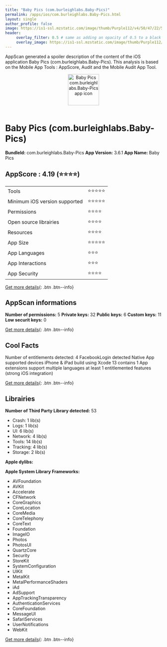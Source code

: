 ```yaml
---
title: "Baby Pics (com.burleighlabs.Baby-Pics)"
permalink: /apps/ios/com.burleighlabs.Baby-Pics.html
layout: single
author_profile: false
image: https://is1-ssl.mzstatic.com/image/thumb/Purple112/v4/50/47/22/504722e0-fc4b-8b12-7586-1b99f3c6c83c/BabyPicsAppIcon-1x_U007emarketing-0-7-0-85-220.png/512x512bb.jpg
header: 
     overlay_filter: 0.5 # same as adding an opacity of 0.5 to a black background
     overlay_image: https://is1-ssl.mzstatic.com/image/thumb/Purple112/v4/50/47/22/504722e0-fc4b-8b12-7586-1b99f3c6c83c/BabyPicsAppIcon-1x_U007emarketing-0-7-0-85-220.png/512x512bb.jpg
---
```

AppScan generated a spoiler description of the content of the iOS application Baby Pics (com.burleighlabs.Baby-Pics). This analysis is based on the Mobile App Tools : AppScore, Audit and the Mobile Audit App Tool.

  
  
<div style="text-align: center;"><img src="https://is1-ssl.mzstatic.com/image/thumb/Purple112/v4/50/47/22/504722e0-fc4b-8b12-7586-1b99f3c6c83c/BabyPicsAppIcon-1x_U007emarketing-0-7-0-85-220.png/512x512bb.jpg" width="100" height="100" alt="Baby Pics com.burleighlabs.Baby-Pics app icon"></div></br>
  
# Baby Pics (com.burleighlabs.Baby-Pics)

**BundleId:** com.burleighlabs.Baby-Pics
**App Version:** 3.6.1
**App Name:** Baby Pics


## AppScore : 4.19 (⭐️⭐️⭐️⭐️) 

<table>
<tr><td> Tools </td><td> ⭐️⭐️⭐️⭐️⭐️ </td></tr>
<tr><td> Minimum iOS version supported </td><td> ⭐️⭐️⭐️⭐️⭐️ </td></tr>
<tr><td> Permissions </td><td> ⭐️⭐️⭐️⭐️ </td></tr>
<tr><td> Open source librairies </td><td> ⭐️⭐️⭐️⭐️ </td></tr>
<tr><td> Resources </td><td> ⭐️⭐️⭐️⭐️ </td></tr>
<tr><td> App Size </td><td> ⭐️⭐️⭐️⭐️⭐️ </td></tr>
<tr><td> App Languages </td><td> ⭐️⭐️⭐️ </td></tr>
<tr><td> App Interactions </td><td> ⭐️⭐️⭐️ </td></tr>
<tr><td> App Security </td><td> ⭐️⭐️⭐️⭐️ </td></tr>
</table>

[Get more details](/pricing.html){: .btn .btn--info}  
  
## AppScan informations 

**Number of permissions:** 5
**Private keys:** 32
**Public keys:** 6
**Custom keys:** 11
**Low securit keys:** 0
  
[Get more details](/pricing.html){: .btn .btn--info}

## Cool Facts

Number of entitlements detected: 4
FacebookLogin detected
Native App
supported devices iPhone & iPad
build using Xcode 13
contains 1 App extensions
support multiple languages
at least 1 entitlemented features (strong iOS integration)
  
[Get more details](/pricing.html){: .btn .btn--info}

## Librairies 
**Number of Third Party Library detected:** 53
- Crash: 1 lib(s)
- Logs: 1 lib(s)
- UI: 6 lib(s)
- Network: 4 lib(s)
- Tools: 14 lib(s)
- Tracking: 4 lib(s)
- Storage: 2 lib(s)

**Apple dylibs:**


**Apple System Library Frameworks:**
- AVFoundation
- AVKit
- Accelerate
- CFNetwork
- CoreGraphics
- CoreLocation
- CoreMedia
- CoreTelephony
- CoreText
- Foundation
- ImageIO
- Photos
- PhotosUI
- QuartzCore
- Security
- StoreKit
- SystemConfiguration
- UIKit
- MetalKit
- MetalPerformanceShaders
- iAd
- AdSupport
- AppTrackingTransparency
- AuthenticationServices
- CoreFoundation
- MessageUI
- SafariServices
- UserNotifications
- WebKit


  
[Get more details](/pricing.html){: .btn .btn--info}

